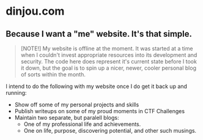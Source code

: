 # dinjou.com
Because I want a "me" website. It's that simple.
---
>[NOTE!]
>My website is offline at the moment. It was started at a time when I couldn't invest appropriate resources into its development and security. The code here does represent it's current state before I took it down, but the goal is to spin up a nicer, newer, cooler personal blog of sorts within the month.

I intend to do the following with my website once I do get it back up and running:

- Show off some of my personal projects and skills
- Publish writeups on some of my proud moments in CTF Challenges
- Maintain two separate, but paralell blogs:
  - One of my professional life and achievements.
  - One on life, purpose, discovering potential, and other such musings.
